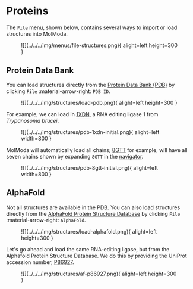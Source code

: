# Proteins

The `File` menu, shown below, contains several ways to import or load structures into MolModa.

<figure markdown>
![](../../../img/menus/file-structures.png){ alight=left height=300 }
</figure>

## Protein Data Bank

You can load structures directly from the [Protein Data Bank (PDB)](https://www.rcsb.org/) by clicking `File` :material-arrow-right: `PDB ID`.

<figure markdown>
![](../../../img/structures/load-pdb.png){ alight=left height=300 }
</figure>

For example, we can load in [1XDN](https://www.rcsb.org/structure/1XDN), a RNA editing ligase 1 from *Trypanosoma brucei*.

<figure markdown>
![](../../../img/structures/pdb-1xdn-initial.png){ alight=left width=800 }
</figure>

MolModa will automatically load all chains; [8GTT](https://www.rcsb.org/structure/8GTT) for example, will have all seven chains shown by expanding `8GTT` in the [navigator][navigator].

<figure markdown>
![](../../../img/structures/pdb-8gtt-initial.png){ alight=left width=800 }
</figure>

## AlphaFold

Not all structures are available in the PDB.
You can also load structures directly from the [AlphaFold Protein Structure Database](https://alphafold.ebi.ac.uk/) by clicking `File` :material-arrow-right: `AlphaFold`.

<figure markdown>
![](../../../img/structures/load-alphafold.png){ alight=left height=300 }
</figure>

Let's go ahead and load the same RNA-editing ligase, but from the Alphafold Protein Structure Database.
We do this by providing the UniProt accession number, [P86927](https://alphafold.ebi.ac.uk/entry/P86927).

<figure markdown>
![](../../../img/structures/af-p86927.png){ alight=left height=300 }
</figure>

<!-- LINKS -->

[navigator]: /interface/navigator
